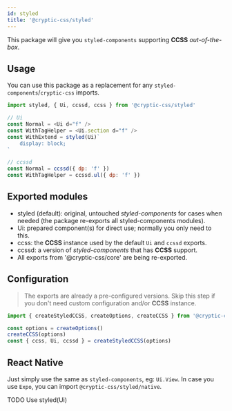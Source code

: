 ```yaml
---
id: styled
title: '@cryptic-css/styled'
---
```


This package will give you `styled-components` supporting **CCSS** _out-of-the-box_.

## Usage

You can use this package as a replacement for any `styled-components`/`cryptic-css` imports.

```js
import styled, { Ui, ccssd, ccss } from '@cryptic-css/styled'

// Ui
const Normal = <Ui d="f" />
const WithTagHelper = <Ui.section d="f" />
const WithExtend = styled(Ui)`
    display: block;
`

// ccssd
const Normal = ccssd({ dp: 'f' })
const WithTagHelper = ccssd.ul({ dp: 'f' })
```

## Exported modules

-   styled (default): original, untouched _styled-components_ for cases
    when needed (the package re-exports all styled-components modules).
-   Ui: prepared component(s) for direct use; normally you only need to this.
-   ccss: the **CCSS** instance used by the default `Ui` and `ccssd` exports.
-   ccssd: a version of _styled-components_ that has **CCSS** support.
-   All exports from '@cryptic-css/core' are being re-exported.

## Configuration

> The exports are already a pre-configured versions.
> Skip this step if you don't need custom configuration and/or **CCSS** instance.

```js
import { createStyledCCSS, createOptions, createCCSS } from '@cryptic-css/styled'

const options = createOptions()
createCCSS(options)
const { ccss, Ui, ccssd } = createStyledCCSS(options)
```

## React Native

Just simply use the same as `styled-components`, eg: `Ui.View`. In case you use `Expo`,
you can import `@cryptic-css/styled/native`.


TODO
Use styled(Ui)

